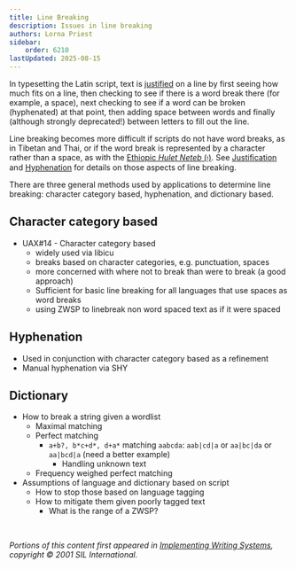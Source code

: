 ```yaml
---
title: Line Breaking
description: Issues in line breaking
authors: Lorna Priest
sidebar:
    order: 6210
lastUpdated: 2025-08-15
---
```


In typesetting the Latin script, text is [justified][glossary-justification] on a line by first seeing how much fits on a line, then checking to see if there is a word break there (for example, a space), next checking to see if a word can be broken (hyphenated) at that point, then adding space between words and finally (although strongly deprecated!) between letters to fill out the line.

Line breaking becomes more difficult if scripts do not have word breaks, as in Tibetan and Thai, or if the word break is represented by a character rather than a space, as with the [Ethiopic _Hulet Neteb_ (&#x1361;)][hyphenation]. See [Justification][justification] and [Hyphenation][hyphenation] for details on those aspects of line breaking.

There are three general methods used by applications to determine line breaking: character category based, hyphenation, and dictionary based.

## Character category based

- UAX#14 - Character category based
    - widely used via libicu
    - breaks based on character categories, e.g. punctuation, spaces
    - more concerned with where not to break than were to break (a good
      approach)
    - Sufficient for basic line breaking for all languages that use spaces as
      word breaks
    - using ZWSP to linebreak non word spaced text as if it were spaced

## Hyphenation

- Used in conjunction with character category based as a refinement
- Manual hyphenation via SHY

## Dictionary 

- How to break a string given a wordlist
    - Maximal matching
    - Perfect matching
        - `a+b?, b*c+d*, d+a*` matching `aabcda`: `aab|cd|a` or `aa|bc|da` or
            `aa|bcd|a` (need a better example)
            - Handling unknown text
    - Frequency weighed perfect matching
- Assumptions of language and dictionary based on script
    - How to stop those based on language tagging
    - How to mitigate them given poorly tagged text
        - What is the range of a ZWSP?


<br>

_Portions of this content first appeared in [Implementing Writing Systems][iws], copyright © 2001 SIL International._

[iws]: https://scripts.sil.org/iws-toc.html
[glossary-hyphenation]: /reference/glossary#hyphen
[glossary-justification]: /reference/glossary#justify
[justification]: /topics/layout/justification
[hyphenation]: /topics/layout/hyphenation